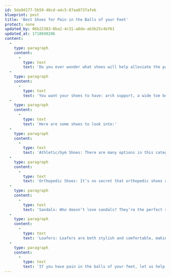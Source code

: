 ```yaml
---
id: 5da9d177-5b59-48cd-a4c5-87aa0737afeb
blueprint: post
title: 'Best Shoes for Pain in the Balls of your Feet'
protect: none
updated_by: 06b22383-0ba2-4c31-a8de-ab3b25c4bf61
updated_at: 1718690286
content:
  -
    type: paragraph
    content:
      -
        type: text
        text: 'Do you ever wonder what shoes will help alleviate the pain in the balls of your feet? The right pair of shoes can help you reduce or even get rid of the pain in the balls of your feet.'
  -
    type: paragraph
    content:
      -
        type: text
        text: 'You want your shoes to have: arch support, a wide toe box, cushion, and low heels.'
  -
    type: paragraph
    content:
      -
        type: text
        text: 'Here are some shoes to look into:'
  -
    type: paragraph
    content:
      -
        type: text
        text: 'Athletic/Gym Shoes: There are many options in this category. Some great companies to look into are Brooks, Aasics, Altra and New Balance.e With the right arch support, cushioning, and wide toe box, athletic shoes will give you the relief you need to stay on your feet all day long.'
  -
    type: paragraph
    content:
      -
        type: text
        text: 'Orthopedic Shoes: It’s no secret that orthopedic shoes are designed to provide support and cushioning for foot pain. They are the perfect choice for anyone suffering from ball of foot pain. These shoes have the necessary features, including arch support, cushioning, and a wide toe box, to provide ultimate relief from your pain.'
  -
    type: paragraph
    content:
      -
        type: text
        text: 'Sandals: Who doesn’t love sandals? They’re the perfect summer footwear! But, did you know that sandals with a contoured footbed and ample cushioning can reduce pressure on your forefoot? Adjustable straps also help to ensure a comfortable and secure fit. Some great companies to look into are Birkenstocks and Vionics.'
  -
    type: paragraph
    content:
      -
        type: text
        text: 'Loafers: Loafers are both stylish and comfortable, making them an excellent choice for anyone looking for relief from ball of foot pain. With a wide toe box and cushioned sole, they distribute your weight evenly, reducing the pressure on the ball of your foot.'
  -
    type: paragraph
    content:
      -
        type: text
        text: 'If you have pain in the balls of your feet, let us help you! Make an appointment today!'
---
```


